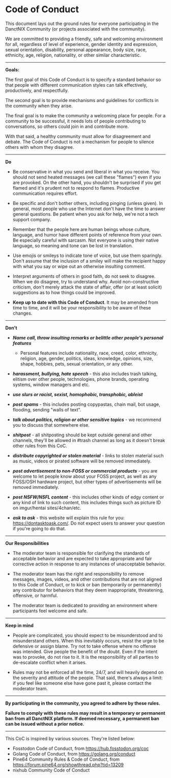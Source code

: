 # Code of Conduct

This document lays out the ground rules for everyone participating in the DanctNIX Community (or projects associated with the community).

We are committed to providing a friendly, safe and welcoming environment for all, regardless of level of experience, gender identity and expression, sexual orientation, disability, personal appearance, body size, race, ethnicity, age, religion, nationality, or other similar characteristic.

-----
__**Goals:**__

The first goal of this Code of Conduct is to specify a standard behavior so that people with different communication styles can talk effectively, productively, and respectfully.

The second goal is to provide mechanisms and guidelines for conflicts in the community when they arise.

The final goal is to make the community a welcoming place for people. For a community to be successful, it needs lots of people contributing to conversations, so others could join in and contribute more.

With that said, a healthy community must allow for disagreement and debate. The Code of Conduct is not a mechanism for people to silence others with whom they disagree.

-----
__**Do**__

- Be conservative in what you send and liberal in what you receive. You should not send heated messages (we call these "flames") even if you are provoked.  On the other hand, you shouldn't be surprised if you get flamed and it's prudent not to respond to flames. Productive communication requires effort.

- Be specific and don't bother others, including pinging (unless given). In general, most people who use the Internet don't have the time to answer general questions. Be patient when you ask for help, we're not a tech support company.

- Remember that the people here are human beings whose culture, language, and humor have different points of reference from your own. Be especially careful with sarcasm. Not everyone is using their native language, so meaning and tone can be lost in translation.

- Use emojis or smileys to indicate tone of voice, but use them sparingly.  Don't assume that the inclusion of a smiley will make the recipient happy with what you say or wipe out an otherwise insulting comment.

- Interpret arguments of others in good faith, do not seek to disagree. When we do disagree, try to understand why. Avoid non-constructive criticism, don't merely attack the state of affair, offer (or at least solicit) suggestions as to how things could be improved.

- **Keep up to date with this Code of Conduct**. It may be amended from time to time, and it will be your responsibility to be aware of these changes.

-----
__**Don't**__

- _**Name call, throw insulting remarks or belittle other people's personal features**_
    + Personal features include nationality, race, creed, color, ethnicity, religion, age, gender, politics, ideas, knowledge, opinions, size, shape, hobbies, pets, sexual orientation, or any other.

- _**harassment, bullying, hate speech**_ - this also includes trash talking, elitism over other people, technologies, phone brands, operating systems, window managers and etc.

- _**use slurs or racist, sexist, homophobic, transphobic, ableist**_

- _**post spams**_ - this includes posting copypastas, chain mail, bot usage, flooding, sending "walls of text".

- _**talk about politics, religion or other sensitive topics**_ - we recommend you to discuss that somewhere else.

- _**shitpost**_ - all shitposting should be kept outside general and other channels, they'll be allowed in #trash channel as long as it doesn't break other rules from this CoC.

- _**distribute copyrighted or stolen material**_ - links to stolen material such as music, videos or pirated software will be removed immediately.

- _**post advertisement to non-FOSS or commercial products**_ - you are welcome to let people know about your FOSS project, as well as any FOSS/OSH hardware project, but other types of advertisements will be removed immediately.

- _**post NSFW/NSFL content**_ - this includes other kinds of edgy content or any kind of link to such content, this includes things such as picture ID on imgur/hentai sites/4chan/etc.

- _**ask to ask**_ - this website will explain this rule for you: https://dontasktoask.com/. Do not expect users to answer your question if you're going to do that.

-----
__**Our Responsibilities**__

- The moderator team is responsible for clarifying the standards of acceptable behavior and are expected to take appropriate and fair corrective action in response to any instances of unacceptable behavior.

- The moderator team has the right and responsibility to remove messages, images, videos, and other contributions that are not aligned to this Code of Conduct, or to kick or ban (temporarily or permanently) any contributor for behaviors that they deem inappropriate, threatening, offensive, or harmful.

- The moderator team is dedicated to providing an environment where participants feel welcome and safe.

-----
__**Keep in mind**__

- People are complicated, you should expect to be misunderstood and to misunderstand others. When this inevitably occurs, resist the urge to be defensive or assign blame. Try not to take offense where no offense was intended. Give people the benefit of the doubt. Even if the intent was to provoke, do not rise to it. It is the responsibility of all parties to de-escalate conflict when it arises.

- Rules may not be enforced all the time, 24/7, and will heavily depend on the severity and attitude of the people. That said, there's always a limit: if you feel like someone else have gone past it, please contact the moderator team.

-----

__**By participating in the community, you agreed to adhere by these rules.**__

__**Failure to comply with these rules may result in a temporary or permanent ban from all DanctNIX platform. If deemed necessary, a permanent ban can be issued without a prior notice.**__

-----

This CoC is inspired by various sources. They're listed below:

- Fosstodon Code of Conduct, from https://hub.fosstodon.org/coc
- Golang Code of Conduct, from https://golang.org/conduct
- Pine64 Community Rules & Code of Conduct, from https://forum.pine64.org/showthread.php?tid=13209
- nixhub Community Code of Conduct

